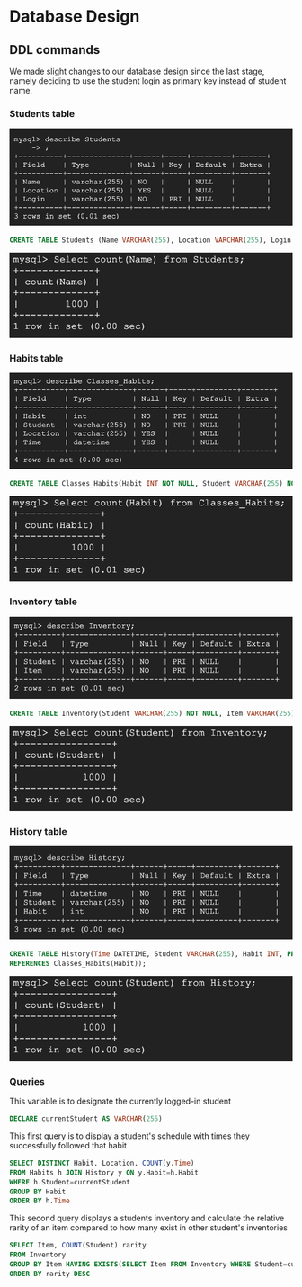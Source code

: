 # Database Design

## DDL commands 

We made slight changes to our database design since the last stage, namely deciding to use the student login as primary key instead of student name.

### Students table

![Students table](./images/students.png)

```sql
CREATE TABLE Students (Name VARCHAR(255), Location VARCHAR(255), Login VARCHAR(255), PRIMARY KEY (Login));
```

![Students count](./images/StudentsCount.png)

### Habits table

![Habits table](./images/habits.png)

```sql
CREATE TABLE Classes_Habits(Habit INT NOT NULL, Student VARCHAR(255) NOT NULL, Location VARCHAR(255), Time DATETIME, PRIMARY KEY (Habit, Student), FOREIGN KEY (Student) REFERENCES Students(Login));
```

![Habits count](./images/Classes_HabitsCount.png)

### Inventory table

![Inventory table](./images/inventory.png)

```sql
CREATE TABLE Inventory(Student VARCHAR(255) NOT NULL, Item VARCHAR(255) NOT NULL, PRIMARY KEY(Student, Item), FOREIGN KEY (Student) REFERENCES Students(Login) ON DELETE CASCADE);
```

![Inventory count](./images/InventoryCount.png)

### History table

![History table](./images/history.png)

```sql
CREATE TABLE History(Time DATETIME, Student VARCHAR(255), Habit INT, PRIMARY KEY (Time, Student, Habit), FOREIGN KEY(Student) REFERENCES Students(Login), FOREIGN KEY(Habit)
REFERENCES Classes_Habits(Habit));
```

![History count](./images/HistoryCount.png)

### Queries

This variable is to designate the currently logged-in student

```sql
DECLARE currentStudent AS VARCHAR(255)
```

This first query is to display a student's schedule with times they successfully followed that habit

```sql
SELECT DISTINCT Habit, Location, COUNT(y.Time)
FROM Habits h JOIN History y ON y.Habit=h.Habit
WHERE h.Student=currentStudent
GROUP BY Habit
ORDER BY h.Time
```

This second query displays a students inventory and calculate the relative rarity of an item compared to how many exist in other student's inventories

```sql
SELECT Item, COUNT(Student) rarity
FROM Inventory
GROUP BY Item HAVING EXISTS(SELECT Item FROM Inventory WHERE Student=currentStudent)
ORDER BY rarity DESC
```



